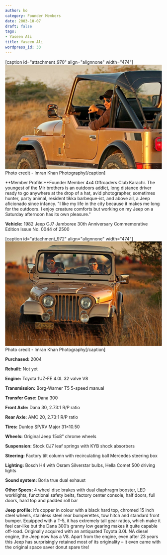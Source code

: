 ```yaml
---
author: ko
category: Founder Members
date: 2003-10-07
draft: false
tags:
- Yaseen Ali
title: Yaseen Ali
wordpress_id: 33
---
```


[caption id="attachment\_970" align="alignnone" width="474"][![](./256208_10152934057480226_754041236_o1-1024x683.jpg)](./256208_10152934057480226_754041236_o1.jpg) Photo credit - Imran Khan Photography[/caption]

**Member Profile:**Founder Member 4x4 Offroaders Club Karachi. The youngest of the Mir brothers is an outdoors addict, long distance driver ready to go anywhere at the drop of a hat, avid photographer, sometimes hunter, party animal, resident tikka barbeque-ist, and above all, a Jeep aficionado since infancy. "I like my life in the city because it makes me long for the outdoors. I enjoy creature comforts but working on my Jeep on a Saturday afternoon has its own pleasure."

**Vehicle:** 1982 Jeep CJ7 Jamboree 30th Anniversary Commemorative Edition Issue No. 0044 of 2500

[caption id="attachment\_972" align="alignnone" width="474"][![](./1412452_652861581426113_783642545_o-1024x683.jpg)](./1412452_652861581426113_783642545_o.jpg) Photo credit - Imran Khan Photography[/caption]

**Purchased:** 2004

**Rebuilt:** Not yet

**Engine:** Toyota 1UZ-FE 4.0L 32 valve V8

**Transmission:** Borg-Warner T5 5-speed manual

**Transfer Case:** Dana 300

**Front Axle:** Dana 30, 2.73:1 R/P ratio

**Rear Axle:** AMC 20, 2.73:1 R/P ratio

**Tires:** Dunlop SP/RV Major 31×10.50

**Wheels:** Original Jeep 15x8” chrome wheels

**Suspension:** Stock CJ7 leaf springs with KYB shock absorbers

**Steering:** Factory tilt column with recirculating ball Mercedes steering box

**Lighting:** Bosch H4 with Osram Silverstar bulbs, Hella Comet 500 driving lights

**Sound system:** Borla true dual exhaust

**Other Specs:** 4 wheel disc brakes with dual diaphragm booster, LED worklights, functional safety belts, factory center console, half doors, full doors, hard top and padded roll bar

**Jeep profile:** It’s copper in colour with a black hard top, chromed 15 inch steel wheels, stainless steel rear bumperettes, tow hitch and standard front bumper. Equipped with a T-5, it has extremely tall gear ratios, which make it feel car-like but the Dana 300’s granny low gearing makes it quite capable off-road. Originally acquired with an antiquated Toyota 3.0L NA diesel engine, the Jeep now has a V8. Apart from the engine, even after 23 years this Jeep has surprisingly retained most of its originality – it even came with the original space saver donut spare tire!